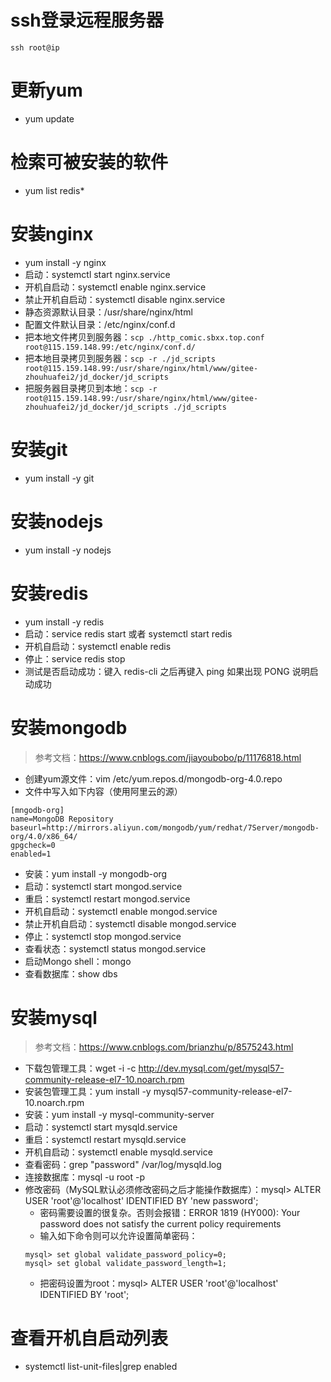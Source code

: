 # ssh登录远程服务器
```
ssh root@ip
```

# 更新yum
* yum update

# 检索可被安装的软件
* yum list redis*

# 安装nginx
* yum install -y nginx
* 启动：systemctl start nginx.service
* 开机自启动：systemctl enable nginx.service
* 禁止开机自启动：systemctl disable nginx.service
* 静态资源默认目录：/usr/share/nginx/html
* 配置文件默认目录：/etc/nginx/conf.d
* 把本地文件拷贝到服务器：`scp ./http_comic.sbxx.top.conf root@115.159.148.99:/etc/nginx/conf.d/`
* 把本地目录拷贝到服务器：`scp -r ./jd_scripts root@115.159.148.99:/usr/share/nginx/html/www/gitee-zhouhuafei2/jd_docker/jd_scripts`
* 把服务器目录拷贝到本地：`scp -r root@115.159.148.99:/usr/share/nginx/html/www/gitee-zhouhuafei2/jd_docker/jd_scripts ./jd_scripts`

# 安装git
* yum install -y git

# 安装nodejs
* yum install -y nodejs

# 安装redis
* yum install -y redis
* 启动：service redis start 或者 systemctl start redis
* 开机自启动：systemctl enable redis
* 停止：service redis stop
* 测试是否启动成功：键入 redis-cli 之后再键入 ping 如果出现 PONG 说明启动成功

# 安装mongodb
> 参考文档：https://www.cnblogs.com/jiayoubobo/p/11176818.html
* 创建yum源文件：vim /etc/yum.repos.d/mongodb-org-4.0.repo
* 文件中写入如下内容（使用阿里云的源）
```
[mngodb-org]
name=MongoDB Repository
baseurl=http://mirrors.aliyun.com/mongodb/yum/redhat/7Server/mongodb-org/4.0/x86_64/
gpgcheck=0
enabled=1
```
* 安装：yum install -y mongodb-org
* 启动：systemctl start mongod.service
* 重启：systemctl restart mongod.service
* 开机自启动：systemctl enable mongod.service
* 禁止开机自启动：systemctl disable mongod.service
* 停止：systemctl stop mongod.service
* 查看状态：systemctl status mongod.service
* 启动Mongo shell：mongo
* 查看数据库：show dbs

# 安装mysql
> 参考文档：https://www.cnblogs.com/brianzhu/p/8575243.html
* 下载包管理工具：wget -i -c http://dev.mysql.com/get/mysql57-community-release-el7-10.noarch.rpm
* 安装包管理工具：yum install -y mysql57-community-release-el7-10.noarch.rpm
* 安装：yum install -y mysql-community-server
* 启动：systemctl start mysqld.service
* 重启：systemctl restart mysqld.service
* 开机自启动：systemctl enable mysqld.service
* 查看密码：grep "password" /var/log/mysqld.log
* 连接数据库：mysql -u root -p
* 修改密码（MySQL默认必须修改密码之后才能操作数据库）：mysql> ALTER USER 'root'@'localhost' IDENTIFIED BY 'new password';
  - 密码需要设置的很复杂。否则会报错：ERROR 1819 (HY000): Your password does not satisfy the current policy requirements
  - 输入如下命令则可以允许设置简单密码：
  ```
  mysql> set global validate_password_policy=0;
  mysql> set global validate_password_length=1;
  ```
  - 把密码设置为root：mysql> ALTER USER 'root'@'localhost' IDENTIFIED BY 'root';

# 查看开机自启动列表
* systemctl list-unit-files|grep enabled
